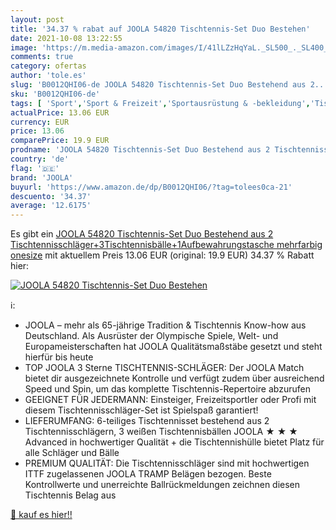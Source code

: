 ```yaml
---
layout: post
title: '34.37 % rabat auf JOOLA 54820 Tischtennis-Set Duo Bestehen'
date: 2021-10-08 13:22:55
image: 'https://m.media-amazon.com/images/I/41lLZzHqYaL._SL500_._SL400_.jpg'
comments: true
category: ofertas
author: 'tole.es'
slug: 'B0012QHI06-de JOOLA 54820 Tischtennis-Set Duo Bestehend aus 2...'
sku: 'B0012QHI06-de'
tags: [ 'Sport','Sport & Freizeit','Sportausrüstung & -bekleidung','Tischtennis','Tischtennisschläger','Tischtennissets','joola', ]
actualPrice: 13.06 EUR
currency: EUR
price: 13.06
comparePrice: 19.9 EUR
prodname: 'JOOLA 54820 Tischtennis-Set Duo Bestehend aus 2 Tischtennisschläger+3Tischtennisbälle+1Aufbewahrungstasche mehrfarbig onesize'
country: 'de'
flag: '🇩🇪'
brand: 'JOOLA'
buyurl: 'https://www.amazon.de/dp/B0012QHI06/?tag=tolees0ca-21'
descuento: '34.37'
average: '12.6175'
---
```


Es gibt ein [JOOLA 54820 Tischtennis-Set Duo Bestehend aus 2 Tischtennisschläger+3Tischtennisbälle+1Aufbewahrungstasche mehrfarbig onesize](https://www.amazon.de/dp/B0012QHI06/?tag=tolees0ca-21) mit aktuellem Preis 13.06 EUR (original: 19.9 EUR) 34.37 % Rabatt hier:

[![JOOLA 54820 Tischtennis-Set Duo Bestehen](https://m.media-amazon.com/images/I/41lLZzHqYaL._SL500_._SL400_.jpg)](https://www.amazon.de/dp/B0012QHI06/?tag=tolees0ca-21)

ℹ️:

- JOOLA – mehr als 65-jährige Tradition & Tischtennis Know-how aus Deutschland. Als Ausrüster der Olympische Spiele, Welt- und Europameisterschaften hat JOOLA Qualitätsmaßstäbe gesetzt und steht hierfür bis heute
- TOP JOOLA 3 Sterne TISCHTENNIS-SCHLÄGER: Der JOOLA Match bietet dir ausgezeichnete Kontrolle und verfügt zudem über ausreichend Speed und Spin, um das komplette Tischtennis-Repertoire abzurufen
- GEEIGNET FÜR JEDERMANN: Einsteiger, Freizeitsportler oder Profi mit diesem Tischtennisschläger-Set ist Spielspaß garantiert!
- LIEFERUMFANG: 6-teiliges Tischtennisset bestehend aus 2 Tischtennisschlägern, 3 weißen Tischtennisbällen JOOLA ★ ★ ★ Advanced in hochwertiger Qualität + die Tischtennishülle bietet Platz für alle Schläger und Bälle
- PREMIUM QUALITÄT: Die Tischtennisschläger sind mit hochwertigen ITTF zugelassenen JOOLA TRAMP Belägen bezogen. Beste Kontrollwerte und unerreichte Ballrückmeldungen zeichnen diesen Tischtennis Belag aus

[🛒 kauf es hier!!](https://www.amazon.de/dp/B0012QHI06/?tag=tolees0ca-21)
